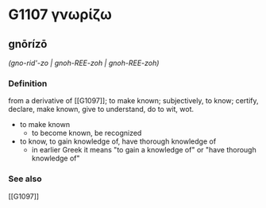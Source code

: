 # G1107 γνωρίζω

## gnōrízō

_(gno-rid'-zo | gnoh-REE-zoh | gnoh-REE-zoh)_

### Definition

from a derivative of [[G1097]]; to make known; subjectively, to know; certify, declare, make known, give to understand, do to wit, wot.

- to make known
  - to become known, be recognized
- to know, to gain knowledge of, have thorough knowledge of
  - in earlier Greek it means &quot;to gain a knowledge of&quot; or &quot;have thorough knowledge of&quot;

### See also

[[G1097]]

